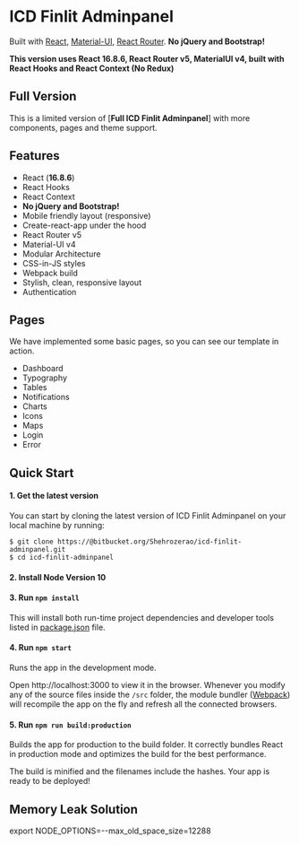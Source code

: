 # ICD Finlit Adminpanel

Built with [React](https://facebook.github.io/react/), [Material-UI](https://material-ui.com), [React Router](https://reacttraining.com/react-router/).
**No jQuery and Bootstrap!**

**This version uses React 16.8.6, React Router v5, MaterialUI v4, built with React Hooks and React Context (No Redux)**

## Full Version

This is a limited version of [**Full ICD Finlit Adminpanel**] with more components, pages and theme support.

## Features

- React (**16.8.6**)
- React Hooks
- React Context
- **No jQuery and Bootstrap!**
- Mobile friendly layout (responsive)
- Create-react-app under the hood
- React Router v5
- Material-UI v4
- Modular Architecture
- CSS-in-JS styles
- Webpack build
- Stylish, clean, responsive layout
- Authentication

## Pages

We have implemented some basic pages, so you can see our template in action.

- Dashboard
- Typography
- Tables
- Notifications
- Charts
- Icons
- Maps
- Login
- Error

## Quick Start

#### 1. Get the latest version

You can start by cloning the latest version of ICD Finlit Adminpanel on your
local machine by running:

```shell
$ git clone https://@bitbucket.org/Shehrozerao/icd-finlit-adminpanel.git
$ cd icd-finlit-adminpanel
```
#### 2. Install Node Version 10

#### 3. Run `npm install`

This will install both run-time project dependencies and developer tools listed
in [package.json](package.json) file.

#### 4. Run `npm start`

Runs the app in the development mode.

Open http://localhost:3000 to view it in the browser. Whenever you modify any of the source files inside the `/src` folder,
the module bundler ([Webpack](http://webpack.github.io/)) will recompile the
app on the fly and refresh all the connected browsers.

#### 5. Run `npm run build:production`

Builds the app for production to the build folder.
It correctly bundles React in production mode and optimizes the build for the best performance.

The build is minified and the filenames include the hashes.
Your app is ready to be deployed!

## Memory Leak Solution
export NODE_OPTIONS=--max_old_space_size=12288
